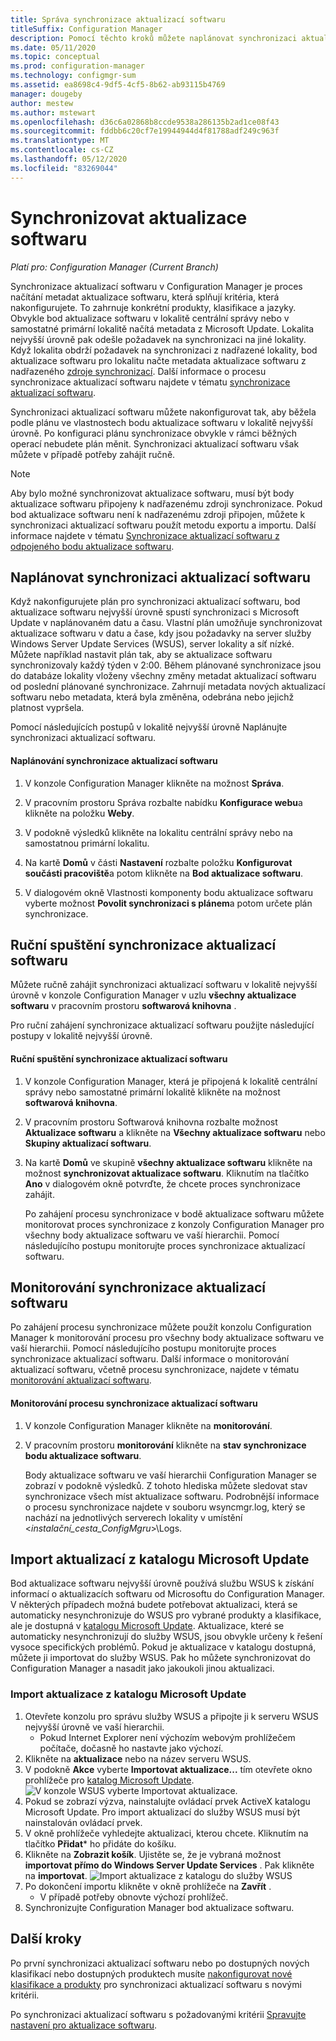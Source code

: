 ```yaml
---
title: Správa synchronizace aktualizací softwaru
titleSuffix: Configuration Manager
description: Pomocí těchto kroků můžete naplánovat synchronizaci aktualizací softwaru, ručně spustit synchronizaci aktualizací softwaru a monitorovat synchronizaci aktualizací softwaru.
ms.date: 05/11/2020
ms.topic: conceptual
ms.prod: configuration-manager
ms.technology: configmgr-sum
ms.assetid: ea8698c4-9df5-4cf5-8b62-ab93115b4769
manager: dougeby
author: mestew
ms.author: mstewart
ms.openlocfilehash: d36c6a02868b8ccde9538a286135b2ad1ce08f43
ms.sourcegitcommit: fddbb6c20cf7e19944944d4f81788adf249c963f
ms.translationtype: MT
ms.contentlocale: cs-CZ
ms.lasthandoff: 05/12/2020
ms.locfileid: "83269044"
---
```

#  <a name="synchronize-software-updates"></a><a name="BKMK_SUMSync"></a>Synchronizovat aktualizace softwaru

*Platí pro: Configuration Manager (Current Branch)*

 Synchronizace aktualizací softwaru v Configuration Manager je proces načítání metadat aktualizace softwaru, která splňují kritéria, která nakonfigurujete. To zahrnuje konkrétní produkty, klasifikace a jazyky. Obvykle bod aktualizace softwaru v lokalitě centrální správy nebo v samostatné primární lokalitě načítá metadata z Microsoft Update. Lokalita nejvyšší úrovně pak odešle požadavek na synchronizaci na jiné lokality. Když lokalita obdrží požadavek na synchronizaci z nadřazené lokality, bod aktualizace softwaru pro lokalitu načte metadata aktualizace softwaru z nadřazeného [zdroje synchronizací](../plan-design/plan-for-software-updates.md#BKMK_SyncSource). Další informace o procesu synchronizace aktualizací softwaru najdete v tématu [synchronizace aktualizací softwaru](../understand/software-updates-introduction.md#BKMK_Synchronization).

Synchronizaci aktualizací softwaru můžete nakonfigurovat tak, aby běžela podle plánu ve vlastnostech bodu aktualizace softwaru v lokalitě nejvyšší úrovně. Po konfiguraci plánu synchronizace obvykle v rámci běžných operací nebudete plán měnit. Synchronizaci aktualizací softwaru však můžete v případě potřeby zahájit ručně.

  > [!NOTE]  
  >  Aby bylo možné synchronizovat aktualizace softwaru, musí být body aktualizace softwaru připojeny k nadřazenému zdroji synchronizace. Pokud bod aktualizace softwaru není k nadřazenému zdroji připojen, můžete k synchronizaci aktualizací softwaru použít metodu exportu a importu. Další informace najdete v tématu [Synchronizace aktualizací softwaru z odpojeného bodu aktualizace softwaru](synchronize-software-updates-disconnected.md).  

## <a name="schedule-software-updates-synchronization"></a>Naplánovat synchronizaci aktualizací softwaru
Když nakonfigurujete plán pro synchronizaci aktualizací softwaru, bod aktualizace softwaru nejvyšší úrovně spustí synchronizaci s Microsoft Update v naplánovaném datu a času. Vlastní plán umožňuje synchronizovat aktualizace softwaru v datu a čase, kdy jsou požadavky na server služby Windows Server Update Services (WSUS), server lokality a síť nízké. Můžete například nastavit plán tak, aby se aktualizace softwaru synchronizovaly každý týden v 2:00. Během plánované synchronizace jsou do databáze lokality vloženy všechny změny metadat aktualizací softwaru od poslední plánované synchronizace. Zahrnují metadata nových aktualizací softwaru nebo metadata, která byla změněna, odebrána nebo jejichž platnost vypršela.

Pomocí následujících postupů v lokalitě nejvyšší úrovně Naplánujte synchronizaci aktualizací softwaru.  

#### <a name="to-schedule-software-updates-synchronization"></a>Naplánování synchronizace aktualizací softwaru  

  1.  V konzole Configuration Manager klikněte na možnost **Správa**.  

  2.  V pracovním prostoru Správa rozbalte nabídku **Konfigurace webu**a klikněte na položku **Weby**.  

  3.  V podokně výsledků klikněte na lokalitu centrální správy nebo na samostatnou primární lokalitu.  

  4.  Na kartě **Domů** v části **Nastavení** rozbalte položku **Konfigurovat součásti pracoviště**a potom klikněte na **Bod aktualizace softwaru**.  

  5.  V dialogovém okně Vlastnosti komponenty bodu aktualizace softwaru vyberte možnost **Povolit synchronizaci s plánem**a potom určete plán synchronizace.  

## <a name="manually-start-software-updates-synchronization"></a>Ruční spuštění synchronizace aktualizací softwaru
Můžete ručně zahájit synchronizaci aktualizací softwaru v lokalitě nejvyšší úrovně v konzole Configuration Manager v uzlu **všechny aktualizace softwaru** v pracovním prostoru **softwarová knihovna** .  

Pro ruční zahájení synchronizace aktualizací softwaru použijte následující postupy v lokalitě nejvyšší úrovně.  

#### <a name="to-manually-start-software-updates-synchronization"></a>Ruční spuštění synchronizace aktualizací softwaru  

1. V konzole Configuration Manager, která je připojená k lokalitě centrální správy nebo samostatné primární lokalitě klikněte na možnost **softwarová knihovna**.  

2. V pracovním prostoru Softwarová knihovna rozbalte možnost **Aktualizace softwaru** a klikněte na **Všechny aktualizace softwaru** nebo **Skupiny aktualizací softwaru**.  

3. Na kartě **Domů** ve skupině **všechny aktualizace softwaru** klikněte na možnost **synchronizovat aktualizace softwaru**. Kliknutím na tlačítko **Ano** v dialogovém okně potvrďte, že chcete proces synchronizace zahájit.  

   Po zahájení procesu synchronizace v bodě aktualizace softwaru můžete monitorovat proces synchronizace z konzoly Configuration Manager pro všechny body aktualizace softwaru ve vaší hierarchii. Pomocí následujícího postupu monitorujte proces synchronizace aktualizací softwaru.  


## <a name="monitor-software-updates-synchronization"></a>Monitorování synchronizace aktualizací softwaru
Po zahájení procesu synchronizace můžete použít konzolu Configuration Manager k monitorování procesu pro všechny body aktualizace softwaru ve vaší hierarchii. Pomocí následujícího postupu monitorujte proces synchronizace aktualizací softwaru. Další informace o monitorování aktualizací softwaru, včetně procesu synchronizace, najdete v tématu [monitorování aktualizací softwaru](../deploy-use/monitor-software-updates.md).

#### <a name="to-monitor-the-software-updates-synchronization-process"></a>Monitorování procesu synchronizace aktualizací softwaru  

1. V konzole Configuration Manager klikněte na **monitorování**.  

2. V pracovním prostoru **monitorování** klikněte na **stav synchronizace bodu aktualizace softwaru**.  

   Body aktualizace softwaru ve vaší hierarchii Configuration Manager se zobrazí v podokně výsledků. Z tohoto hlediska můžete sledovat stav synchronizace všech míst aktualizace softwaru. Podrobnější informace o procesu synchronizace najdete v souboru wsyncmgr.log, který se nachází na jednotlivých serverech lokality v umístění <*instalační_cesta_ConfigMgru*>\Logs.  

## <a name="import-updates-from-the-microsoft-update-catalog"></a>Import aktualizací z katalogu Microsoft Update

Bod aktualizace softwaru nejvyšší úrovně používá službu WSUS k získání informací o aktualizacích softwaru od Microsoftu do Configuration Manager. V některých případech možná budete potřebovat aktualizaci, která se automaticky nesynchronizuje do WSUS pro vybrané produkty a klasifikace, ale je dostupná v [katalogu Microsoft Update](https://catalog.update.microsoft.com). Aktualizace, které se automaticky nesynchronizují do služby WSUS, jsou obvykle určeny k řešení vysoce specifických problémů. Pokud je aktualizace v katalogu dostupná, můžete ji importovat do služby WSUS. Pak ho můžete synchronizovat do Configuration Manager a nasadit jako jakoukoli jinou aktualizaci.

### <a name="to-import-an-update-from-the-microsoft-update-catalog"></a>Import aktualizace z katalogu Microsoft Update

1. Otevřete konzolu pro správu služby WSUS a připojte ji k serveru WSUS nejvyšší úrovně ve vaší hierarchii.
   - Pokud Internet Explorer není výchozím webovým prohlížečem počítače, dočasně ho nastavte jako výchozí.
2. Klikněte na **aktualizace** nebo na název serveru WSUS. 
3. V podokně **Akce** vyberte **Importovat aktualizace...** tím otevřete okno prohlížeče pro [katalog Microsoft Update](https://catalog.update.microsoft.com).
   ![V konzole WSUS vyberte Importovat aktualizace.](media/wsus-console-import-updates.png)
4. Pokud se zobrazí výzva, nainstalujte ovládací prvek ActiveX katalogu Microsoft Update. Pro import aktualizací do služby WSUS musí být nainstalován ovládací prvek. 
5. V okně prohlížeče vyhledejte aktualizaci, kterou chcete. Kliknutím na tlačítko **Přidat*** ho přidáte do košíku.
6. Klikněte na **Zobrazit košík**. Ujistěte se, že je vybraná možnost **importovat přímo do Windows Server Update Services** . Pak klikněte na **importovat**.
    ![Import aktualizace z katalogu do služby WSUS](./media/import-catalog-update-into-wsus.png)
7. Po dokončení importu klikněte v okně prohlížeče na **Zavřít** .
     - V případě potřeby obnovte výchozí prohlížeč.
8. Synchronizujte Configuration Manager bod aktualizace softwaru.


## <a name="next-steps"></a>Další kroky
Po první synchronizaci aktualizací softwaru nebo po dostupných nových klasifikací nebo dostupných produktech musíte [nakonfigurovat nové klasifikace a produkty](configure-classifications-and-products.md) pro synchronizaci aktualizací softwaru s novými kritérii.

Po synchronizaci aktualizací softwaru s požadovanými kritérii [Spravujte nastavení pro aktualizace softwaru](manage-settings-for-software-updates.md).  
